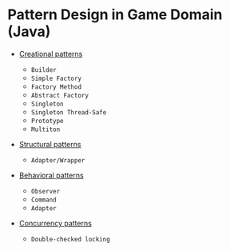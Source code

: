 Pattern Design in Game Domain (Java)
==============

* [Creational patterns](https://github.com/victorakamon/pattern-design/tree/master/src/creational)
  * ```Builder```
  * ```Simple Factory```
  * ```Factory Method```
  * ```Abstract Factory```
  * ```Singleton```
  * ```Singleton Thread-Safe```
  * ```Prototype```
  * ```Multiton```
  
* [Structural patterns](https://github.com/victorakamon/pattern-design/tree/master/src/structural)
  * ```Adapter/Wrapper```

* [Behavioral patterns](https://github.com/victorakamon/pattern-design/tree/master/src/behavioral)
  * ```Observer```
  * ```Command```
  * ```Adapter```
  
* [Concurrency patterns](https://github.com/victorakamon/pattern-design/tree/master/src/concurrency)
  * ```Double-checked locking```
